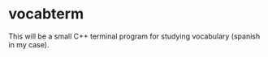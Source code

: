 # vocabterm
This will be a small C++ terminal program for studying vocabulary (spanish in my case).
